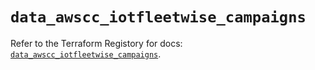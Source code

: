 # `data_awscc_iotfleetwise_campaigns`

Refer to the Terraform Registory for docs: [`data_awscc_iotfleetwise_campaigns`](https://registry.terraform.io/providers/hashicorp/awscc/0.70.0/docs/data-sources/iotfleetwise_campaigns).

